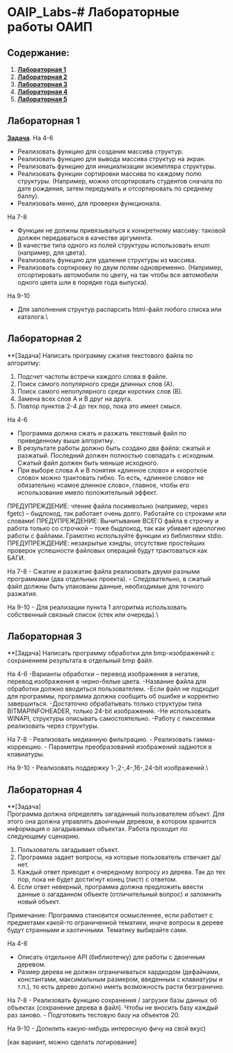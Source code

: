 # OAIP_Labs-# Лабораторные работы ОАИП

## Содержание:

1. **[Лабораторная 1](#лабораторная-1)**
2. **[Лабораторная 2](#лабораторная-2)**
3. **[Лабораторная 3](#лабораторная-3)**
4. **[Лабораторная 4](#лабораторная-4)**
5. **[Лабораторная 5](#лабораторная-5)**


## Лабораторная 1

**[Задача](https://github.com/OlegSnytko/OAIP_Labs-/tree/main/src/LAB1Sem2)**. 
На 4-6
- Реализовать функцию для создания массива структур.
- Реализовать функцию для вывода массива структур на экран.
- Реализовать функцию для инициализации экземпляра структуры.
- Реализовать функции сортировки массива по каждому полю структуры. (Например, можно отсортировать студентов сначала по дате рождения, затем передумать и отсортировать по среднему баллу).
- Реализовать меню, для проверки функционала.

На 7-8
- Функции не должны привязываться к конкретному массиву: таковой должен передаваться в качестве аргумента.
- В качестве типа одного из полей структуры использовать enum (например, для цвета).
- Реализовать функцию для удаления структуры из массива.
- Реализовать сортировку по двум полям одновременно. (Например, отсортировать автомобили по цвету, на так чтобы все автомобили одного цвета шли в порядке года выпуска).

На 9-10
- Для заполнения структур распарсить html-файл любого списка или каталога.\

## Лабораторная 2
**[Задача]
Написать программу сжатия текстового файла по алгоритму: 
1.	Подсчет частоты встречи каждого слова в файле.
2.	Поиск самого популярного среди длинных слов (А).
3.	Поиск самого непопулярного среди коротких слов (В).
4.	Замена всех слов А и В друг на друга.
5.	Повтор пунктов 2-4 до тех пор, пока это имеет смысл.

На 4-6
- Программа должна сжать и разжать текстовый файл по приведенному выше алгоритму.
- В результате работы должно быть создано два файла: сжатый и разжатый. Последний должен полностью совпадать с исходным. Сжатый файл должен быть меньше исходного.
- При выборе слова А и В понятия «длинное слово» и «короткое слово» можно трактовать гибко. То есть, «длинное слово» не обязательно «самое длинное слово», главное, чтобы его использование имело положительный эффект.

ПРЕДУПРЕЖДЕНИЕ: чтение файла посимвольно (например, через fgetc) – быдлокод, так работает очень долго. Работайте со строками или словами!
ПРЕДУПРЕЖДЕНИЕ: Вычитывание ВСЕГО файла в строчку и работа только со строчкой – тоже быдлокод, так как убивает идеологию работы с файлами. Грамотно используйте функции из библиотеки stdio.
ПРЕДУПРЕЖДЕНИЕ: незакрытые хэндлы, отсутствие простейших проверок успешности файловых операций будут трактоваться как БАГИ.

На 7-8
	- Сжатие и разжатие файла реализовать двумя разными программами (два отдельных проекта).
	- Следовательно, в сжатый файл должны быть упакованы данные, необходимые для точного разжатия.

На 9-10
	- Для реализации пункта 1 алгоритма использовать собственный связный список (стек или очередь).\

## Лабораторная 3
**[Задача]
Написать программу обработки для bmp-изображений с сохранением результата в отдельный bmp файл. 

На 4-6
-Варианты обработки – перевод изображения в негатив, перевод изображения в черно-белые цвета.
-Название файла для обработки должно вводиться пользователем.
-Если файл не подходит для программы, программа должна сообщить об ошибке и корректно завершиться.
-Достаточно обрабатывать только структуры типа BITMAPINFOHEADER, только 24-bit изображения.
-Не использовать WINAPI, структуры описывать самостоятельно.
-Работу с пикселями реализовать через структуры.

На 7-8
	- Реализовать медианную фильтрацию.
	- Реализовать гамма-коррекцию.
	- Параметры преобразований изображений задаются в клавиатуры.

На 9-10
	- Реализовать поддержку 1-,2-,4-,16-,24-bit изображений.\
	
## Лабораторная 4
**[Задача]	
Программа должна определять загаданный пользователем объект. Для этого она должна управлять двоичным деревом, в котором хранится информация о загадываемых объектах. Работа проходит по следующему сценарию.

1)	Пользователь загадывает объект.
2)	Программа задает вопросы, на которые пользователь отвечает да/нет.
3)	Каждый ответ приводит к очередному вопросу из дерева. Так до тех пор, пока не будет достигнут конец (лист) с ответом.
4)	Если ответ неверный, программа должна предложить ввести данные о загаданном объекте (отличительный вопрос) и запомнить новый объект.
	
Примечание:	Программа становится осмысленнее, если работает с предметами какой-то ограниченной тематики, иначе вопросы в дереве будут странными и хаотичными. Тематику выбирайте сами.

На 4-6
- Описать отдельное API (библиотечку) для работы с двоичным деревом.
- Размер дерева не должен ограничиваться хардкодом (дефайнами, константами, максимальным размером, введенным с клавиатуры и т.п.), то есть дерево должно иметь возможность расти безгранично.

На 7-8
	- Реализовать функцию сохранения / загрузки базы данных об объектах (сохранение дерева в файл). Чтобы не вносить базу каждый раз заново. 
	- Подготовить тестовую базу на объектов 20.

На 9-10
	- Допилить какую-нибудь интересную фичу на свой вкус)

[как вариант, можно сделать логирование]
